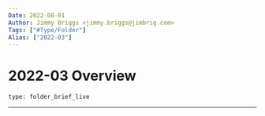```yaml
---
Date: 2022-08-01
Author: Jimmy Briggs <jimmy.briggs@jimbrig.com>
Tags: ["#Type/Folder"]
Alias: ["2022-03"]
---
```


# 2022-03 Overview

 
```ccard
type: folder_brief_live
```
 

***
